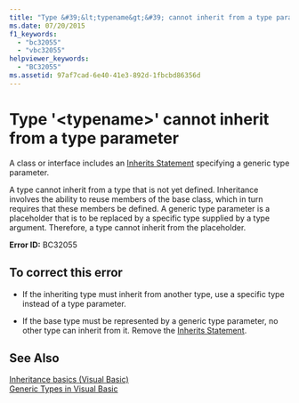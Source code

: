 ```yaml
---
title: "Type &#39;&lt;typename&gt;&#39; cannot inherit from a type parameter"
ms.date: 07/20/2015
f1_keywords: 
  - "bc32055"
  - "vbc32055"
helpviewer_keywords: 
  - "BC32055"
ms.assetid: 97af7cad-6e40-41e3-892d-1fbcbd86356d
---
```

# Type &#39;&lt;typename&gt;&#39; cannot inherit from a type parameter
A class or interface includes an [Inherits Statement](../../visual-basic/language-reference/statements/inherits-statement.md) specifying a generic type parameter.  
  
 A type cannot inherit from a type that is not yet defined. Inheritance involves the ability to reuse members of the base class, which in turn requires that these members be defined. A generic type parameter is a placeholder that is to be replaced by a specific type supplied by a type argument. Therefore, a type cannot inherit from the placeholder.  
  
 **Error ID:** BC32055  
  
## To correct this error  
  
- If the inheriting type must inherit from another type, use a specific type instead of a type parameter.  
  
- If the base type must be represented by a generic type parameter, no other type can inherit from it. Remove the [Inherits Statement](../../visual-basic/language-reference/statements/inherits-statement.md).  
  
## See Also  
 [Inheritance basics (Visual Basic)](~/docs/visual-basic/programming-guide/language-features/objects-and-classes/inheritance-basics.md)  
 [Generic Types in Visual Basic](../../visual-basic/programming-guide/language-features/data-types/generic-types.md)
